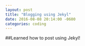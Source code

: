 ```yaml
---
layout: post
title: "Blogging using Jekyl"
date: 2016-08-08 20:14:00 -0600
categories: coding
---
```


##Learned how to post using Jekyl!
